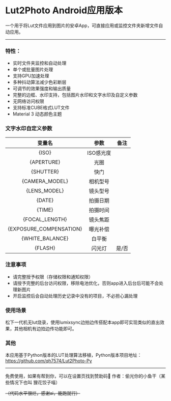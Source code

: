 # Lut2Photo Android应用版本
一个用于将Lut文件应用到图片的安卓App，可直接应用或监控文件夹新增文件自动应用。

------------


### 特性：
- 实时文件夹监控和自动处理
- 单个或批量图片处理
- 支持GPU加速处理
- 多种抖动算法减少色彩断层
- 可调节的效果强度和输出质量
- 完整的边框、水印支持，包括图片水印和文字水印及自定义参数
- 无网络访问权限
- 支持标准CUBE格式LUT文件
- Material 3 动态颜色主题

### 文字水印自定义参数

  | 变量名  | 参数  | 备注  |
  | :------------: | :------------: | :------------: |
  | {ISO}  | ISO感光度  |   |
  |{APERTURE}   | 光圈  |   |
  |  {SHUTTER} |  快门 |   |
  |  {CAMERA_MODEL} |相机型号   |   |
  | {LENS_MODEL}  | 镜头型号  |   |
  |{DATE}   | 拍摄日期  |   |
  | {TIME}  | 拍摄时间  |   |
  | {FOCAL_LENGTH}  |镜头焦距   |   |
  | {EXPOSURE_COMPENSATION}  | 曝光补偿  |   |
  | {WHITE_BALANCE}  |  白平衡 |   |
  | {FLASH}  |  闪光灯 |  是/否 |




### 注意事项
- 请完整授予权限（存储权限和通知权限）
- 请授予完整的后台访问权限，移除电池优化，否则app进入后台后可能不会处理新图片
- 开启监控后会自动处理历史记录中没有的项目，不必担心漏处理

### 使用场景
松下一代机无lut烧录，使用lumixsync边拍边传搭配本app即可实现类似的直出效果，其他相机有边拍边传功能即可。

### 其他
本应用基于Python版本的LUT处理算法移植，Python版本项目地址：
https://github.com/qh7574/Lut2Photo-Py

------------


免费使用，如果有帮到你，可以在设置页找到赞助码🍵 作者：偷光你的小鱼干（某些情况下也叫 狸花饺子喵）

~~（代码水平很烂，感谢ai，能跑就行）~~
